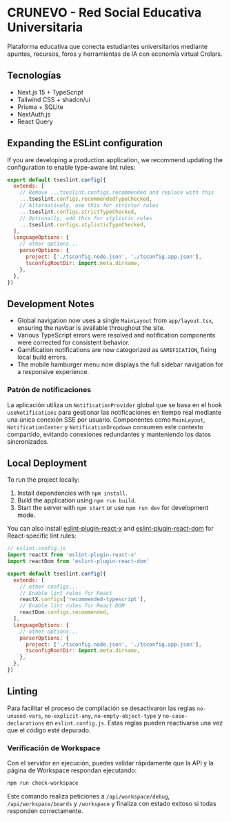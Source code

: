 # CRUNEVO - Red Social Educativa Universitaria

Plataforma educativa que conecta estudiantes universitarios mediante apuntes, recursos, foros y herramientas de IA con economía virtual Crolars.

## Tecnologías

- Next.js 15 + TypeScript
- Tailwind CSS + shadcn/ui
- Prisma + SQLite
- NextAuth.js
- React Query

## Expanding the ESLint configuration

If you are developing a production application, we recommend updating the configuration to enable type-aware lint rules:

```js
export default tseslint.config({
  extends: [
    // Remove ...tseslint.configs.recommended and replace with this
    ...tseslint.configs.recommendedTypeChecked,
    // Alternatively, use this for stricter rules
    ...tseslint.configs.strictTypeChecked,
    // Optionally, add this for stylistic rules
    ...tseslint.configs.stylisticTypeChecked,
  ],
  languageOptions: {
    // other options...
    parserOptions: {
      project: ['./tsconfig.node.json', './tsconfig.app.json'],
      tsconfigRootDir: import.meta.dirname,
    },
  },
})
```

## Development Notes

- Global navigation now uses a single `MainLayout` from `app/layout.tsx`, ensuring the navbar is available throughout the site.
- Various TypeScript errors were resolved and notification components were corrected for consistent behavior.
- Gamification notifications are now categorized as `GAMIFICATION`, fixing local build errors.
- The mobile hamburger menu now displays the full sidebar navigation for a responsive experience.

### Patrón de notificaciones

La aplicación utiliza un `NotificationProvider` global que se basa en el hook `useNotifications` para gestionar las notificaciones en tiempo real mediante una única conexión SSE por usuario. Componentes como `MainLayout`, `NotificationCenter` y `NotificationDropdown` consumen este contexto compartido, evitando conexiones redundantes y manteniendo los datos sincronizados.

## Local Deployment

To run the project locally:

1. Install dependencies with `npm install`.
2. Build the application using `npm run build`.
3. Start the server with `npm start` or use `npm run dev` for development mode.

You can also install [eslint-plugin-react-x](https://github.com/Rel1cx/eslint-react/tree/main/packages/plugins/eslint-plugin-react-x) and [eslint-plugin-react-dom](https://github.com/Rel1cx/eslint-react/tree/main/packages/plugins/eslint-plugin-react-dom) for React-specific lint rules:

```js
// eslint.config.js
import reactX from 'eslint-plugin-react-x'
import reactDom from 'eslint-plugin-react-dom'

export default tseslint.config({
  extends: [
    // other configs...
    // Enable lint rules for React
    reactX.configs['recommended-typescript'],
    // Enable lint rules for React DOM
    reactDom.configs.recommended,
  ],
  languageOptions: {
    // other options...
    parserOptions: {
      project: ['./tsconfig.node.json', './tsconfig.app.json'],
      tsconfigRootDir: import.meta.dirname,
    },
  },
})
```

## Linting

Para facilitar el proceso de compilación se desactivaron las reglas `no-unused-vars`, `no-explicit-any`, `no-empty-object-type` y `no-case-declarations` en `eslint.config.js`. Estas reglas pueden reactivarse una vez que el código esté depurado.

### Verificación de Workspace

Con el servidor en ejecución, puedes validar rápidamente que la API y la página de Workspace respondan ejecutando:

```bash
npm run check-workspace
```

Este comando realiza peticiones a `/api/workspace/debug`, `/api/workspace/boards` y `/workspace` y finaliza con estado exitoso si todas responden correctamente.

